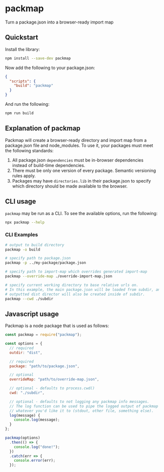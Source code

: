 # packmap

Turn a package.json into a browser-ready import map

## Quickstart

Install the library:

```sh
npm install --save-dev packmap
```

Now add the following to your package.json:

```json
{
  "scripts": {
    "build": "packmap"
  }
}
```

And run the following:

```sh
npm run build
```

## Explanation of packmap

Packmap will create a browser-ready directory and import map from a package.json file and node_modules. To use it, your packages must meet the following standards:

1. All package.json `dependencies` must be in-browser dependencies instead of build-time dependencies.
2. There must be only one version of every package. Semantic versioning rules apply.
3. Packages may have `directories.lib` in their package.json to specify which directory should be made available to the browser.

## CLI usage

`packmap` may be run as a CLI. To see the available options, run the following:

```sh
npx packmap --help
```

### CLI Examples

```sh
# output to build directory
packmap -o build

# specify path to package.json
packmap -p ../my-package/package.json

# specify path to import-map which overrides generated import-map
packmap --override-map ./override-import-map.json

# specify current working directory to base relative urls on.
# In this example, the main package.json will be loaded from subdir, and the
# outputted dist director will also be created inside of subdir.
packmap --cwd ./subdir
```

## Javascript usage

Packmap is a node package that is used as follows:

```js
const packmap = require("packmap");

const options = {
  // required
  outdir: "dist",

  // required
  package: "path/to/package.json",

  // optional
  overrideMap: "path/to/override-map.json",

  // optional - defaults to process.cwd()
  cwd: "./subdir",

  // optional - defaults to not logging any packmap info messages.
  // The log function can be used to pipe the logged output of packmap to
  // whatever you'd like it to (stdout, other file, something else).
  log(message) {
    console.log(message);
  }
};

packmap(options)
  .then(() => {
    console.log("done!");
  })
  .catch(err => {
    console.error(err);
  });
```
